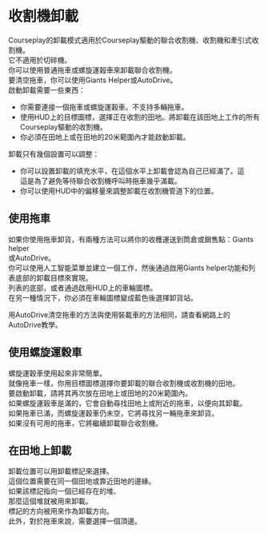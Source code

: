 # 收割機卸載

  
Courseplay的卸載模式適用於Courseplay驅動的聯合收割機、收割機和牽引式收割機。  
它不適用於切碎機。  
你可以使用普通拖車或螺旋運穀車來卸載聯合收割機。  
要清空拖車，你可以使用Giants Helper或AutoDrive。  
啟動卸載需要一些東西：  
- 你需要連接一個拖車或螺旋運穀車。不支持多輛拖車。  
- 使用HUD上的目標圖標，選擇正在收割的田地。將卸載在該田地上工作的所有Courseplay驅動的收割機。  
- 你必須在田地上或在田地的20米範圍內才能啟動卸載。  
  
卸載只有幾個設置可以調整：  
- 你可以設置卸載的填充水平，在這個水平上卸載會認為自己已經滿了。這  
這是為了避免等待聯合收割機呼叫時拖車幾乎滿載。  
- 你可以使用HUD中的偏移量來調整卸載在收割機管道下的位置。  
                                                           


## 使用拖車

  
如果你使用拖車卸貨，有兩種方法可以將你的收穫運送到筒倉或銷售點：Giants helper  
或AutoDrive。  
你可以使用人工智能菜單並建立一個工作，然後通過啟用Giants helper功能和列表底部的卸載目標來實現。  
列表的底部，或者通過啟用HUD上的車輪圖標。  
在另一種情況下，你必須在車輪圖標變成藍色後選擇卸貨站。  
  
用AutoDrive清空拖車的方法與使用裝載車的方法相同，請查看網路上的AutoDrive教學。  


## 使用螺旋運穀車

  
螺旋運穀車使用起來非常簡單。  
就像拖車一樣，你用目標圖標選擇你要卸載的聯合收割機或收割機的田地。  
要啟動卸載，請將其再次放在田地上或田地的20米範圍內。  
如果螺旋運穀車是滿的，它會自動尋找田地上或附近的拖車，以便向其卸載。  
如果拖車已滿，而螺旋運穀車仍未空，它將尋找另一輛拖車來卸貨。  
如果沒有可用的拖車，它將繼續卸載聯合收割機。  


## 在田地上卸載

  
卸載位置可以用卸載標記來選擇。  
這個位置需要在同一個田地或靠近田地的邊緣。  
如果該標記指向一個已經存在的堆、   
那麼這個堆就被用來卸載。  
標記的方向被用來作為卸載方向。  
此外，對於拖車來說，需要選擇一個頂邊。  


